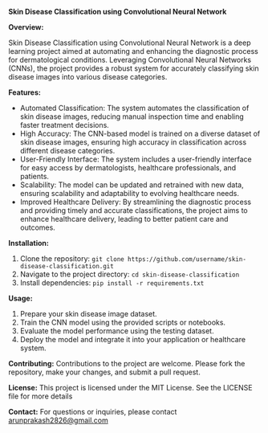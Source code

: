 **Skin Disease Classification using Convolutional Neural Network**

**Overview:**

Skin Disease Classification using Convolutional Neural Network is a deep learning project aimed at automating and enhancing the diagnostic process for dermatological conditions. Leveraging Convolutional Neural Networks (CNNs), the project provides a robust system for accurately classifying skin disease images into various disease categories.

**Features:**

- Automated Classification: The system automates the classification of skin disease images, reducing manual inspection time and enabling faster treatment decisions.
- High Accuracy: The CNN-based model is trained on a diverse dataset of skin disease images, ensuring high accuracy in classification across different disease categories.
- User-Friendly Interface: The system includes a user-friendly interface for easy access by dermatologists, healthcare professionals, and patients.
- Scalability: The model can be updated and retrained with new data, ensuring scalability and adaptability to evolving healthcare needs.
- Improved Healthcare Delivery: By streamlining the diagnostic process and providing timely and accurate classifications, the project aims to enhance healthcare delivery, leading to better patient care and outcomes.

**Installation:**

1. Clone the repository: `git clone https://github.com/username/skin-disease-classification.git`
2. Navigate to the project directory: `cd skin-disease-classification`
3. Install dependencies: `pip install -r requirements.txt`

**Usage:**
1. Prepare your skin disease image dataset.
2. Train the CNN model using the provided scripts or notebooks.
3. Evaluate the model performance using the testing dataset.
4. Deploy the model and integrate it into your application or healthcare system.

**Contributing:**
Contributions to the project are welcome. Please fork the repository, make your changes, and submit a pull request.

**License:**
This project is licensed under the MIT License. See the LICENSE file for more details

**Contact:**
For questions or inquiries, please contact arunprakash2826@gmail.com

